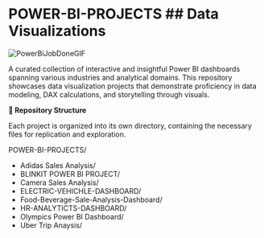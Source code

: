 # POWER-BI-PROJECTS ## Data Visualizations
 ![PowerBiJobDoneGIF](https://github.com/user-attachments/assets/75e9757c-ac38-44a8-bf98-e6423f5d3e58)

A curated collection of interactive and insightful Power BI dashboards spanning various industries and analytical domains. This repository showcases data visualization projects that demonstrate proficiency in data modeling, DAX calculations, and storytelling through visuals.​

**📁 Repository Structure**

Each project is organized into its own directory, containing the necessary files for replication and exploration.​

POWER-BI-PROJECTS/
* Adidas Sales Analysis/
* BLINKIT POWER BI PROJECT/
* Camera Sales Analysis/
* ELECTRIC-VEHICHLE-DASHBOARD/
* Food-Beverage-Sale-Analysis-Dashboard/
* HR-ANALYTICTS-DASHBOARD/
* Olympics Power BI Dashboard/
* Uber Trip Anaysis/
